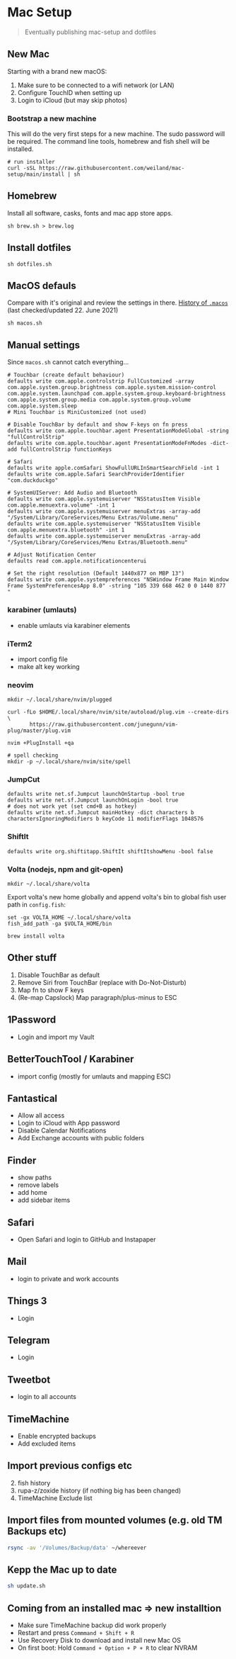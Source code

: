 # Mac Setup

> Eventually publishing mac-setup and dotfiles

## New Mac

Starting with a brand new macOS:

1. Make sure to be connected to a wifi network (or LAN)
2. Configure TouchID when setting up
2. Login to iCloud (but may skip photos)


### Bootstrap a new machine

This will do the very first steps for a new machine. The sudo password will be required.
The command line tools, homebrew and fish shell will be installed.

```console
# run installer
curl -sSL https://raw.githubusercontent.com/weiland/mac-setup/main/install | sh
```

## Homebrew

Install all software, casks, fonts and mac app store apps.

```console
sh brew.sh > brew.log
```

## Install dotfiles

```console
sh dotfiles.sh
```


## MacOS defauls

Compare with it's original and review the settings in there.
[History of `.macos`](https://github.com/mathiasbynens/dotfiles/commits/main/.macos) (last checked/updated 22. June 2021)

```console
sh macos.sh
```

## Manual settings

Since `macos.sh` cannot catch everything...

```console
# Touchbar (create default behaviour)
defaults write com.apple.controlstrip FullCustomized -array com.apple.system.group.brightness com.apple.system.mission-control com.apple.system.launchpad com.apple.system.group.keyboard-brightness com.apple.system.group.media com.apple.system.group.volume com.apple.system.sleep
# Mini Touchbar is MiniCustomized (not used)

# Disable TouchBar by default and show F-keys on fn press
defaults write com.apple.touchbar.agent PresentationModeGlobal -string "fullControlStrip"
defaults write com.apple.touchbar.agent PresentationModeFnModes -dict-add fullControlStrip functionKeys

# Safari
defaults write apple.comSafari ShowFullURLInSmartSearchField -int 1
defaults write com.apple.Safari SearchProviderIdentifier "com.duckduckgo"

# SystemUIServer: Add Audio and Bluetooth
defaults write com.apple.systemuiserver "NSStatusItem Visible com.apple.menuextra.volume" -int 1
defaults write com.apple.systemuiserver menuExtras -array-add "/System/Library/CoreServices/Menu Extras/Volume.menu"
defaults write com.apple.systemuiserver "NSStatusItem Visible com.apple.menuextra.bluetooth" -int 1
defaults write com.apple.systemuiserver menuExtras -array-add "/System/Library/CoreServices/Menu Extras/Bluetooth.menu"

# Adjust Notification Center
defaults read com.apple.notificationcenterui

# Set the right resolution (Default 1440x877 on MBP 13")
defaults write com.apple.systempreferences "NSWindow Frame Main Window Frame SystemPreferencesApp 8.0" -string "105 339 668 462 0 0 1440 877 "
```

### karabiner (umlauts)

- enable umlauts via karabiner elements

### iTerm2

- import config file
- make alt key working

### neovim

```console
mkdir ~/.local/share/nvim/plugged

curl -fLo $HOME/.local/share/nvim/site/autoload/plug.vim --create-dirs \
       https://raw.githubusercontent.com/junegunn/vim-plug/master/plug.vim

nvim +PlugInstall +qa

# spell checking
mkdir -p ~/.local/share/nvim/site/spell
```

### JumpCut

```console
defaults write net.sf.Jumpcut launchOnStartup -bool true
defaults write net.sf.Jumpcut launchOnLogin -bool true
# does not work yet (set cmd+B as hotkey)
defaults write net.sf.Jumpcut mainHotkey -dict characters b charactersIgnoringModifiers b keyCode 11 modifierFlags 1048576
```

### ShiftIt

```console
defaults write org.shiftitapp.ShiftIt shiftItshowMenu -bool false
```

### Volta (nodejs, npm and git-open)

```console
mkdir ~/.local/share/volta
```

Export volta's new home globally and
append volta's bin to global fish user path in `config.fish`:

```console
set -gx VOLTA_HOME ~/.local/share/volta
fish_add_path -ga $VOLTA_HOME/bin
```

```console
brew install volta
```

## Other stuff

1. Disable TouchBar as default
2. Remove Siri from TouchBar (replace with Do-Not-Disturb)
3. Map fn to show F keys
4. (Re-map Capslock) Map paragraph/plus-minus to ESC


## 1Password

* Login and import my Vault


## BetterTouchTool / Karabiner

* import config (mostly for umlauts and mapping ESC)


## Fantastical

* Allow all access
* Login to iCloud with App password
* Disable Calendar Notifications
* Add Exchange accounts with public folders

## Finder

* show paths
* remove labels
* add home
* add sidebar items

## Safari

* Open Safari and login to GitHub and Instapaper

## Mail

* login to private and work accounts

## Things 3

* Login

## Telegram

* Login

## Tweetbot

* login to all accounts

## TimeMachine

* Enable encrypted backups
* Add excluded items


## Import previous configs etc

2. fish history
3. rupa-z/zoxide history (if nothing big has been changed)
4. TimeMachine Exclude list

## Import files from mounted volumes (e.g. old TM Backups etc)

```sh
rsync -av '/Volumes/Backup/data' ~/whereever
```

## Kepp the Mac up to date

```sh
sh update.sh
```

## Coming from an installed mac => new installtion

* Make sure TimeMachine backup did work properly
* Restart and press `Commmand + Shift + R`
* Use Recovery Disk to download and install new Mac OS
* On first boot: Hold `Command + Option + P + R` to clear NVRAM
